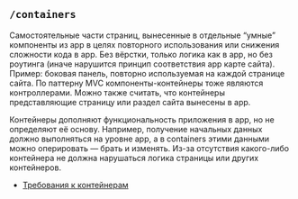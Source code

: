 ## `/containers`

Самостоятельные части страниц, вынесенные в отдельные “умные” компоненты из app в целях повторного 
использования или снижения сложности кода в app. 
Без вёрстки, только логика как в app, но без роутинга (иначе нарушится принцип соответствия app карте сайта). 
Пример: боковая панель, повторно используемая на каждой странице сайта. По паттерну MVC компоненты-контейнеры тоже являются контроллерами. Можно также считать, что контейнеры представляющие страницу или раздел сайта вынесены в app.

Контейнеры дополняют функциональность приложения в app, но не определяют её основу. 
Например, получение начальных данных должно выполняться на уровне app, а в containers этими данными 
можно оперировать — брать и изменять. Из-за отсутствия какого-либо контейнера не должна нарушаться 
логика страницы или других контейнеров.

- [Требования к контейнерам](/docs/check/container.md)


